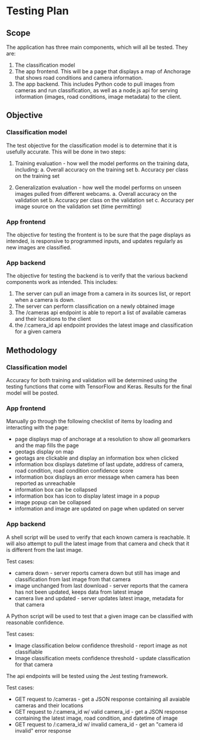 # Testing Plan

## Scope

The application has three main components, which will all be tested. They are:
1. The classification model
2. The app frontend. This will be a page that  displays a map of Anchorage that shows road conditions and camera information.
3. The app backend. This includes Python code to pull images from cameras and run classification, as well as a node.js api for serving information (images, road conditions, image metadata) to the client.


## Objective

### Classification model
The test objective for the classification model is to determine that it is usefully accurate. This will be done in two steps:
1. Training evaluation - how well the model performs on the training data, including:
    a. Overall accuracy on the training set
    b. Accuracy per class on the training set

3. Generalization evaluation - how well the model performs on unseen images pulled from different webcams. 
    a. Overall accuracy on the validation set
    b. Accuracy per class on the validation set
    c. Accuracy per image source on the validation set (time permitting)

### App frontend
The objective for testing the frontent is to be sure that the page displays as intended, is responsive to programmed inputs, and updates regularly as new images are classified.


### App backend
The objective for testing the backend is to verify that the various backend components work as intended. This includes:
1. The server can pull an image from a camera in its sources list, or report when a camera is down.
2. The server can perform classification on a newly obtained image
3. The /cameras api endpoint is able to report a list of available cameras and their locations to the client
4. the /:camera_id api endpoint provides the latest image and classification for a given camera

## Methodology

### Classification model
Accuracy for both training and validation will be determined using the testing functions that come with TensorFlow and Keras. Results for the final model will be posted.

### App frontend
Manually go through the following checklist of items by loading and interacting with the page:
* page displays map of anchorage at a resolution to show all geomarkers and the map fills the page
* geotags display on map
* geotags are clickable and display an information box when clicked
* information box displays datetime of last update, address of camera, road condition, road condition confidence score
* information box displays an error message when camera has been reported as unreachable
* information box can be collapsed
* information box has icon to display latest image in a popup
* image popup can be collapsed
* information and image are updated on page when updated on server 


### App backend

A shell script will be used to verify that each known camera is reachable. It will also attempt to pull the latest image from that camera and check that it is different from the last image.

Test cases:
* camera down - server reports camera down but still has image and classification from last image from that camera
* image unchanged from last download - server reports that the camera has not been updated, keeps data from latest image
* camera live and updated - server updates latest image, metadata for that camera

A Python script will be used to test that a given image can be classified with reasonable confidence.

Test cases:
* Image classification below confidence threshold - report image as not classifiable
* Image classification meets confidence threshold - update classification for that camera

The api endpoints will be tested using the Jest testing framework.

Test cases:
* GET request to /cameras - get a JSON response containing all avaiable cameras and their locations
* GET request to /:camera_id w/ valid camera_id - get a JSON response containing the latest image, road condition, and datetime of image
* GET request to /:camera_id w/ invalid camera_id - get an "camera id invalid" error response

